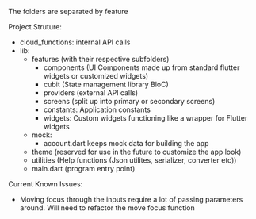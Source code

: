The folders are separated by feature

Project Struture:
- cloud_functions: internal API calls
- lib: 
    - features (with their respective subfolders)
        - components (UI Components made up from standard flutter widgets or customized widgets)
        - cubit (State management library BloC)
        - providers (external API calls)
        - screens (split up into primary or secondary screens)
        - constants: Application constants
        - widgets: Custom widgets functioning like a wrapper for Flutter widgets
    - mock: 
        - account.dart keeps mock data for building the app
    - theme (reserved for use in the future to customize the app look)
    - utilities (Help functions (Json utilites, serializer, converter etc))
    - main.dart (program entry point)
    
Current Known Issues:
- Moving focus through the inputs require a lot of passing parameters around. Will need to refactor the move focus function